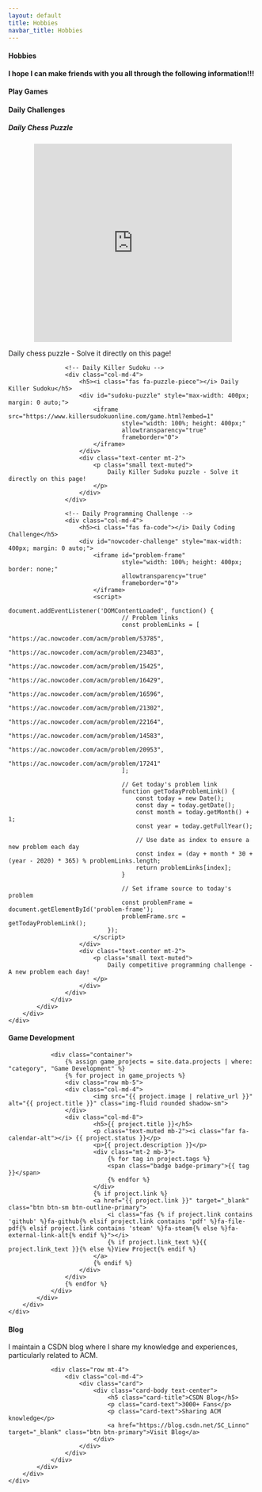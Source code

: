 ```yaml
---
layout: default
title: Hobbies
navbar_title: Hobbies
---
```


<div class="row">
    <div class="col">
        <div class="card border-0 shadow-sm bg-white">
            <div class="card-body">
                <h4 class="card-title">
                    <i class="fas fa-heart text-danger"></i> Hobbies
                </h4>
                <div class="alert alert-danger" role="alert">
                    <strong>I hope I can make friends with you all through the following information!!!</strong>
                </div>
            </div>
        </div>
    </div>
</div>

<div class="row mb-4">
    <div class="col">
        <div class="card border-0 shadow-sm bg-white">
            <div class="card-body">
                <h4 class="card-title">
                    <i class="fas fa-gamepad"></i> Play Games
                </h4>
            </div>
        </div>
    </div>
</div>

<!-- Daily Challenges Section -->
<div class="row mb-4">
    <div class="col">
        <div class="card border-0 shadow-sm bg-white">
            <div class="card-body">
                <h4 class="card-title">
                    <i class="fas fa-brain"></i> Daily Challenges
                </h4>
                <div class="row">
                    <!-- Daily Chess Puzzle -->
                    <div class="col-md-4">
                        <h5><i class="fas fa-chess"></i> Daily Chess Puzzle</h5>
                        <div id="chess-puzzle" style="max-width: 400px; margin: 0 auto;">
                            <iframe src="https://lichess.org/training/frame?theme=brown&bg=dark" style="width: 100%; height: 400px;" allowtransparency="true" frameborder="0"></iframe>
                        </div>
                        <div class="text-center mt-2">
                            <p class="small text-muted">
                                Daily chess puzzle - Solve it directly on this page!
                            </p>
                        </div>
                    </div>
                    
                    <!-- Daily Killer Sudoku -->
                    <div class="col-md-4">
                        <h5><i class="fas fa-puzzle-piece"></i> Daily Killer Sudoku</h5>
                        <div id="sudoku-puzzle" style="max-width: 400px; margin: 0 auto;">
                            <iframe src="https://www.killersudokuonline.com/game.html?embed=1" 
                                    style="width: 100%; height: 400px;" 
                                    allowtransparency="true" 
                                    frameborder="0">
                            </iframe>
                        </div>
                        <div class="text-center mt-2">
                            <p class="small text-muted">
                                Daily Killer Sudoku puzzle - Solve it directly on this page!
                            </p>
                        </div>
                    </div>
                    
                    <!-- Daily Programming Challenge -->
                    <div class="col-md-4">
                        <h5><i class="fas fa-code"></i> Daily Coding Challenge</h5>
                        <div id="nowcoder-challenge" style="max-width: 400px; margin: 0 auto;">
                            <iframe id="problem-frame" 
                                    style="width: 100%; height: 400px; border: none;" 
                                    allowtransparency="true" 
                                    frameborder="0">
                            </iframe>
                            <script>
                                document.addEventListener('DOMContentLoaded', function() {
                                    // Problem links
                                    const problemLinks = [
                                        "https://ac.nowcoder.com/acm/problem/53785",
                                        "https://ac.nowcoder.com/acm/problem/23483",
                                        "https://ac.nowcoder.com/acm/problem/15425",
                                        "https://ac.nowcoder.com/acm/problem/16429",
                                        "https://ac.nowcoder.com/acm/problem/16596",
                                        "https://ac.nowcoder.com/acm/problem/21302",
                                        "https://ac.nowcoder.com/acm/problem/22164",
                                        "https://ac.nowcoder.com/acm/problem/14583",
                                        "https://ac.nowcoder.com/acm/problem/20953",
                                        "https://ac.nowcoder.com/acm/problem/17241"
                                    ];
                                    
                                    // Get today's problem link
                                    function getTodayProblemLink() {
                                        const today = new Date();
                                        const day = today.getDate();
                                        const month = today.getMonth() + 1;
                                        const year = today.getFullYear();
                                        
                                        // Use date as index to ensure a new problem each day
                                        const index = (day + month * 30 + (year - 2020) * 365) % problemLinks.length;
                                        return problemLinks[index];
                                    }
                                    
                                    // Set iframe source to today's problem
                                    const problemFrame = document.getElementById('problem-frame');
                                    problemFrame.src = getTodayProblemLink();
                                });
                            </script>
                        </div>
                        <div class="text-center mt-2">
                            <p class="small text-muted">
                                Daily competitive programming challenge - A new problem each day!
                            </p>
                        </div>
                    </div>
                </div>
            </div>
        </div>
    </div>
</div>

<div class="row mt-4">
    <div class="col">
        <div class="card border-0 shadow-sm bg-white">
            <div class="card-body">
                <h4 class="card-title">
                    <i class="fas fa-gamepad"></i> Game Development
                </h4>

                <div class="container">
                    {% assign game_projects = site.data.projects | where: "category", "Game Development" %}
                    {% for project in game_projects %}
                    <div class="row mb-5">
                    <div class="col-md-4">
                            <img src="{{ project.image | relative_url }}" alt="{{ project.title }}" class="img-fluid rounded shadow-sm">
                    </div>
                    <div class="col-md-8">
                            <h5>{{ project.title }}</h5>
                            <p class="text-muted mb-2"><i class="far fa-calendar-alt"></i> {{ project.status }}</p>
                            <p>{{ project.description }}</p>
                            <div class="mt-2 mb-3">
                                {% for tag in project.tags %}
                                <span class="badge badge-primary">{{ tag }}</span>
                                {% endfor %}
                            </div>
                            {% if project.link %}
                            <a href="{{ project.link }}" target="_blank" class="btn btn-sm btn-outline-primary">
                                <i class="fas {% if project.link contains 'github' %}fa-github{% elsif project.link contains 'pdf' %}fa-file-pdf{% elsif project.link contains 'steam' %}fa-steam{% else %}fa-external-link-alt{% endif %}"></i> 
                                {% if project.link_text %}{{ project.link_text }}{% else %}View Project{% endif %}
                            </a>
                            {% endif %}
                        </div>
                    </div>
                    {% endfor %}
                </div>
            </div>
        </div>
    </div>
</div>

<div class="row mb-4">
    <div class="col">
        <div class="card border-0 shadow-sm bg-white">
            <div class="card-body">
                <h4 class="card-title">
                    <i class="fas fa-blog"></i> Blog
                </h4>
                <p>I maintain a CSDN blog where I share my knowledge and experiences, particularly related to ACM.</p>
                
                <div class="row mt-4">
                    <div class="col-md-4">
                        <div class="card">
                            <div class="card-body text-center">
                                <h5 class="card-title">CSDN Blog</h5>
                                <p class="card-text">3000+ Fans</p>
                                <p class="card-text">Sharing ACM knowledge</p>
                                <a href="https://blog.csdn.net/SC_Linno" target="_blank" class="btn btn-primary">Visit Blog</a>
                            </div>
                        </div>
                    </div>
                </div>
            </div>
        </div>
    </div>
</div>

